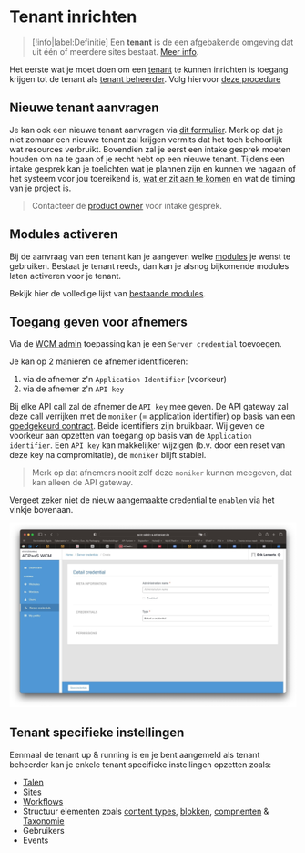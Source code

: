 # Tenant inrichten

> [!info|label:Definitie]
> Een **tenant** is de een afgebakende omgeving dat uit één of meerdere sites bestaat. [Meer info](/common/content/concept-tenant).


Het eerste wat je moet doen om een [tenant](/common/content/concept-tenant) te kunnen inrichten is toegang krijgen tot de tenant als [tenant beheerder](/redactie/content/toegang-tenant-beheerder). Volg hiervoor [deze procedure](/redactie/content/toegang-aanvragen)


## Nieuwe tenant aanvragen

Je kan ook een nieuwe tenant aanvragen via [dit formulier](https://formulieren.antwerpen.be/v1/generiek-eloket/aanvraag-nieuwe-tenant-gpubp). Merk op dat je niet zomaar een nieuwe tenant zal krijgen vermits dat het toch behoorlijk wat resources verbruikt. Bovendien zal je eerst een intake gesprek moeten houden om na te gaan of je recht hebt op een nieuwe tenant. Tijdens een intake gesprek kan je toelichten wat je plannen zijn en kunnen we nagaan of het systeem voor jou toereikend is, [wat er zit aan te komen](/RELEASE) en wat de timing van je project is.

> Contacteer de [product owner](/CONTRIBUTING?id=maintainers) voor intake gesprek.

## Modules activeren

Bij de aanvraag van een tenant kan je aangeven welke [modules](/modules/README) je wenst te gebruiken. Bestaat je tenant reeds, dan kan je alsnog bijkomende modules laten activeren voor je tenant.

Bekijk hier de volledige lijst van [bestaande modules](/modules/content/wcm-modules).

## Toegang geven voor afnemers

Via de [WCM admin](https://wcm-admin.antwerpen.be) toepassing kan je een `Server credential` toevoegen. 

Je kan op 2 manieren de afnemer identificeren:

1. via de afnemer z'n `Application Identifier` (voorkeur)
2. via de afnemer z'n `API key`

Bij elke API call zal de afnemer de `API key` mee geven. De API gateway zal deze call verrijken met de `moniker` (= application identifier) op basis van een [goedgekeurd contract](/wcmv4/content/api-contract). Beide identifiers zijn bruikbaar. Wij geven de voorkeur aan opzetten van toegang op basis van de `Application identifier`. Een `API key` kan makkelijker wijzigen (b.v. door een reset van deze key na compromitatie), de `moniker` blijft stabiel. 

> Merk op dat afnemers nooit zelf deze `moniker` kunnen meegeven, dat kan alleen de API gateway.

Vergeet zeker niet de nieuw aangemaakte credential te `enablen` via het vinkje bovenaan.

![WCM Admin](../assets/wcm-admin-server-credential.jpg 'Server credential via WCM Admin')

## Tenant specifieke instellingen 

Eenmaal de tenant up & running is en je bent aangemeld als tenant beheerder kan je enkele tenant specifieke instellingen opzetten zoals: 

* [Talen](/redactie/content/inrichten-meertaligheid)
* [Sites](/redactie/content/inrichten-sites)
* [Workflows](/redactie/content/inrichten-workflows)
* Structuur elementen zoals [content types](/redactie/content/inrichten-content-types), [blokken](/redactie/content/inrichten-content-types), [compnenten](/redactie/content/inrichten-cc) & [Taxonomie](/redactie/content/inrichten-taxonomie)
* Gebruikers
* Events